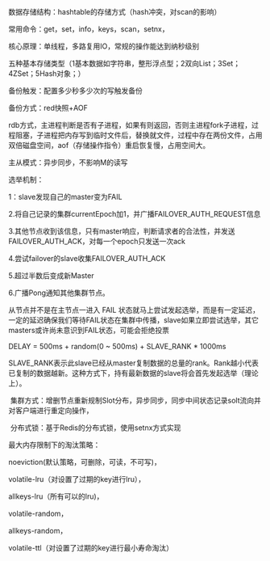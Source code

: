 数据存储结构：hashtable的存储方式（hash冲突，对scan的影响）

常用命令：get，set，info，keys，scan，setnx，

核心原理：单线程，多路复用IO，常规的操作能达到纳秒级别

五种基本存储类型（1基本数据如字符串，整形浮点型；2双向List；3Set；4ZSet；5Hash对象；）

备份触发：配置多少秒多少次的写触发备份

备份方式：red快照+AOF

rdb方式，主进程判断是否有子进程，如果有则返回，否则主进程fork子进程，过程阻塞，子进程把内存写到临时文件后，替换就文件，过程中存在两份文件，占用双倍磁盘空间，aof（存储操作指令）重启恢复慢，占用空间大。

主从模式：异步同步，不影响M的读写

选举机制：

1：slave发现自己的master变为FAIL

2.将自己记录的集群currentEpoch加1，并广播FAILOVER\_AUTH\_REQUEST信息

3.其他节点收到该信息，只有master响应，判断请求者的合法性，并发送FAILOVER\_AUTH\_ACK，对每一个epoch只发送一次ack

4.尝试failover的slave收集FAILOVER\_AUTH\_ACK

5.超过半数后变成新Master

6.广播Pong通知其他集群节点。

从节点并不是在主节点一进入 FAIL 状态就马上尝试发起选举，而是有一定延迟，一定的延迟确保我们等待FAIL状态在集群中传播，slave如果立即尝试选举，其它masters或许尚未意识到FAIL状态，可能会拒绝投票

  


DELAY = 500ms + random\(0 ~ 500ms\) + SLAVE\_RANK \* 1000ms

  


SLAVE\_RANK表示此slave已经从master复制数据的总量的rank。Rank越小代表已复制的数据越新。这种方式下，持有最新数据的slave将会首先发起选举（理论上）。

  


  


 集群方式：增删节点重新规制Slot分布，异步同步，同步中间状态记录solt流向并对客户端进行重定向操作，

  


  


 分布式锁：基于Redis的分布式锁，使用setnx方式实现

  


  


  


最大内存限制下的淘汰策略：

  


noeviction\(默认策略，可删除，可读，不可写\)，

  


volatile-lru（对设置了过期的key进行lru），

  


allkeys-lru（所有可以的lru\)，

  


volatile-random，

  


allkeys-random，

  


volatile-ttl（对设置了过期的key进行最小寿命淘汰）

